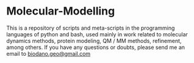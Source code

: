 # Molecular-Modelling
This is a repository of scripts and meta-scripts in the programming languages of python and bash, used mainly in work related to molecular dynamics methods, protein modeling, QM / MM methods, refinement, among others. If you have any questions or doubts, please send me an email to biodano.geo@gmail.com

